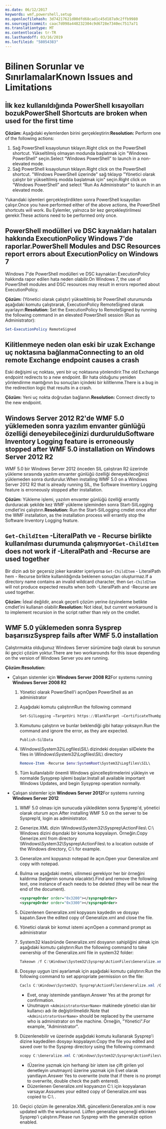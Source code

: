 ```yaml
---
ms.date: 06/12/2017
keywords: wmf,powershell,setup
ms.openlocfilehash: 3d74217621d00dfd68cad1c45d187a9c2ffb9980
ms.sourcegitcommit: caac7d098a448232304c9d6728e7340ec7517a71
ms.translationtype: MT
ms.contentlocale: tr-TR
ms.lasthandoff: 03/16/2019
ms.locfileid: "58054383"
---
```

# <a name="known-issues-and-limitations"></a><span data-ttu-id="d1110-102">Bilinen Sorunlar ve Sınırlamalar</span><span class="sxs-lookup"><span data-stu-id="d1110-102">Known Issues and Limitations</span></span>

## <a name="powershell-shortcuts-are-broken-when-used-for-the-first-time"></a><span data-ttu-id="d1110-103">İlk kez kullanıldığında PowerShell kısayolları bozuk</span><span class="sxs-lookup"><span data-stu-id="d1110-103">PowerShell Shortcuts are broken when used for the first time</span></span>

<span data-ttu-id="d1110-104">**Çözüm:** Aşağıdaki eylemlerden birini gerçekleştirin:</span><span class="sxs-lookup"><span data-stu-id="d1110-104">**Resolution:** Perform one of the following actions:</span></span>

1. <span data-ttu-id="d1110-105">Sağ PowerShell kısayolunun tıklayın.</span><span class="sxs-lookup"><span data-stu-id="d1110-105">Right click on the PowerShell shortcut.</span></span> <span data-ttu-id="d1110-106">Yükseltilmiş olmayan modunda başlatmak için "Windows PowerShell" seçin.</span><span class="sxs-lookup"><span data-stu-id="d1110-106">Select “Windows PowerShell” to launch in a non-elevated mode.</span></span>
2. <span data-ttu-id="d1110-107">Sağ PowerShell kısayolunun tıklayın.</span><span class="sxs-lookup"><span data-stu-id="d1110-107">Right click on the PowerShell shortcut.</span></span> <span data-ttu-id="d1110-108">"Windows PowerShell üzerinde" sağ tıklayıp "Yönetici olarak çalıştır bir yükseltilmiş modda başlatmak için" seçin.</span><span class="sxs-lookup"><span data-stu-id="d1110-108">Right click on “Windows PowerShell” and select “Run As Administrator” to launch in an elevated mode.</span></span>

<span data-ttu-id="d1110-109">Yukarıdaki işlemleri gerçekleştirdikten sonra PowerShell kısayolları çalışır.</span><span class="sxs-lookup"><span data-stu-id="d1110-109">Once you have performed either of the above actions, the PowerShell shortcuts will work.</span></span> <span data-ttu-id="d1110-110">Bu Eylemler, yalnızca bir kez gerçekleştirilmesi gerekir.</span><span class="sxs-lookup"><span data-stu-id="d1110-110">These actions need to be performed only once.</span></span>

## <a name="powershell-modules-and-dsc-resources-report-errors-about-executionpolicy-on-windows-7"></a><span data-ttu-id="d1110-111">PowerShell modülleri ve DSC kaynakları hataları hakkında ExecutionPolicy Windows 7'de raporlar.</span><span class="sxs-lookup"><span data-stu-id="d1110-111">PowerShell Modules and DSC Resources report errors about ExecutionPolicy on Windows 7</span></span>

<span data-ttu-id="d1110-112">Windows 7'de PowerShell modülleri ve DSC kaynakları ExecutionPolicy hakkında rapor edilen hata neden olabilir.</span><span class="sxs-lookup"><span data-stu-id="d1110-112">On Windows 7, the use of PowerShell modules and DSC resources may result in errors reported about ExecutionPolicy.</span></span>

<span data-ttu-id="d1110-113">**Çözüm:** (Yönetici olarak çalıştır) yükseltilmiş bir PowerShell oturumunda aşağıdaki komutu çalıştırarak, ExecutionPolicy RemoteSigned olarak ayarlayın:</span><span class="sxs-lookup"><span data-stu-id="d1110-113">**Resolution:** Set the ExecutionPolicy to RemoteSigned by running the following command in an elevated PowerShell session (Run as Administrator):</span></span>

```powershell
Set-ExecutionPolicy RemoteSigned
```

## <a name="connecting-to-an-old-remote-exchange-endpoint-causes-a-crash"></a><span data-ttu-id="d1110-114">Kilitlenmeye neden olan eski bir uzak Exchange uç noktasına bağlanma</span><span class="sxs-lookup"><span data-stu-id="d1110-114">Connecting to an old remote Exchange endpoint causes a crash</span></span>

<span data-ttu-id="d1110-115">Eski değişimi uç noktası, yeni bir uç noktasına yönlendirir.</span><span class="sxs-lookup"><span data-stu-id="d1110-115">The old Exchange endpoint redirects to a new endpoint.</span></span> <span data-ttu-id="d1110-116">Bir hata olduğunu yeniden yönlendirme mantığının bu sonuçları içindeki bir kilitlenme.</span><span class="sxs-lookup"><span data-stu-id="d1110-116">There is a bug in the redirection logic that results in a crash.</span></span>

<span data-ttu-id="d1110-117">**Çözüm:** Yeni uç nokta doğrudan bağlanın.</span><span class="sxs-lookup"><span data-stu-id="d1110-117">**Resolution:** Connect directly to the new endpoint.</span></span>

## <a name="software-inventory-logging-feature-is-erroneously-stopped-after-wmf-50-installation-on-windows-server-2012-r2"></a><span data-ttu-id="d1110-118">Windows Server 2012 R2'de WMF 5.0 yüklemeden sonra yazılım envanter günlüğü özelliği deneyebileceğinizi durduruldu</span><span class="sxs-lookup"><span data-stu-id="d1110-118">Software Inventory Logging feature is erroneously stopped after WMF 5.0 installation on Windows Server 2012 R2</span></span>

<span data-ttu-id="d1110-119">WMF 5.0 bir Windows Server 2012 önceden SIL çalıştıran R2 üzerinde yükleme sırasında yazılım envanter günlüğü özelliği deneyebileceğinizi yüklemeden sonra durdurulur.</span><span class="sxs-lookup"><span data-stu-id="d1110-119">When installing WMF 5.0 on a Windows Server 2012 R2 that is already running SIL, the Software Inventory Logging feature is erroneously stopped after installation.</span></span>

<span data-ttu-id="d1110-120">**Çözüm:** Yükleme işlemi, yazılım envanter günlüğü özelliği errantly durduracak şekilde kez WMF yükleme işleminden sonra Start-SilLogging cmdlet'ini çalıştırın.</span><span class="sxs-lookup"><span data-stu-id="d1110-120">**Resolution:** Run the Start-SilLogging cmdlet once after the WMF installation, as the installation process will errantly stop the Software Inventory Logging feature.</span></span>

## <a name="get-childitem-does-not-work-if--literalpath-and--recurse-are-used-together"></a><span data-ttu-id="d1110-121">`Get-ChildItem` -LiteralPath ve - Recurse birlikte kullanılması durumunda çalışmıyor</span><span class="sxs-lookup"><span data-stu-id="d1110-121">`Get-ChildItem` does not work if -LiteralPath and -Recurse are used together</span></span>

<span data-ttu-id="d1110-122">Bir dizin adı bir geçersiz joker karakter içeriyorsa `Get-ChildItem` - LiteralPath hem - Recurse birlikte kullanıldığında beklenen sonuçları oluşturmaz.</span><span class="sxs-lookup"><span data-stu-id="d1110-122">If a directory name contains an invalid wildcard character, then `Get-ChildItem` will not produce expected results when both -LiteralPath and -Recurse are used together.</span></span>

<span data-ttu-id="d1110-123">**Çözüm:** İdeal değildir, ancak geçerli çözüm yerine özyineleme betikte cmdlet'ini kullanan olabilir.</span><span class="sxs-lookup"><span data-stu-id="d1110-123">**Resolution:** Not ideal, but current workaround is to implement recursion in the script rather than rely on the cmdlet.</span></span>

## <a name="sysprep-fails-after-wmf-50-installation"></a><span data-ttu-id="d1110-124">WMF 5.0 yüklemeden sonra Sysprep başarısız</span><span class="sxs-lookup"><span data-stu-id="d1110-124">Sysprep fails after WMF 5.0 installation</span></span>

<span data-ttu-id="d1110-125">Çalıştırmakta olduğunuz Windows Server sürümüne bağlı olarak bu sorunun iki geçici çözüm yoktur.</span><span class="sxs-lookup"><span data-stu-id="d1110-125">There are two workarounds for this issue depending on the version of Windows Server you are running.</span></span>

<span data-ttu-id="d1110-126">**Çözüm:**</span><span class="sxs-lookup"><span data-stu-id="d1110-126">**Resolution:**</span></span>

- <span data-ttu-id="d1110-127">Çalışan sistemler için **Windows Server 2008 R2**</span><span class="sxs-lookup"><span data-stu-id="d1110-127">For systems running **Windows Server 2008 R2**</span></span>
  1. <span data-ttu-id="d1110-128">Yönetici olarak PowerShell'i açın</span><span class="sxs-lookup"><span data-stu-id="d1110-128">Open PowerShell as an administrator</span></span>
  2. <span data-ttu-id="d1110-129">Aşağıdaki komutu çalıştırın</span><span class="sxs-lookup"><span data-stu-id="d1110-129">Run the following command</span></span>

     ```powershell
     Set-SilLogging –TargetUri https://BlankTarget –CertificateThumbprint 0123456789
     ```

  3. <span data-ttu-id="d1110-130">Komutunu çalıştırın ve bunlar beklendiği gibi hatayı yoksayın.</span><span class="sxs-lookup"><span data-stu-id="d1110-130">Run the command and ignore the error, as they are expected.</span></span>

     ```powershell
     Publish-SilData
     ```

  4. <span data-ttu-id="d1110-131">\Windows\System32\Logfiles\SIL\ dizindeki dosyaları sil</span><span class="sxs-lookup"><span data-stu-id="d1110-131">Delete the files in  \Windows\System32\Logfiles\SIL\ directory</span></span>

     ```powershell
     Remove-Item -Recurse $env:SystemRoot\System32\Logfiles\SIL\
     ```

  5. <span data-ttu-id="d1110-132">Tüm kullanılabilir önemli Windows güncelleştirmelerini yükleyin ve normalde Sysyprep işlemi başlar.</span><span class="sxs-lookup"><span data-stu-id="d1110-132">Install all available important Windows Updates, and begin Sysyprep operation normally.</span></span>

- <span data-ttu-id="d1110-133">Çalışan sistemler için **Windows Server 2012**</span><span class="sxs-lookup"><span data-stu-id="d1110-133">For systems running **Windows Server 2012**</span></span>
  1. <span data-ttu-id="d1110-134">WMF 5.0 olması için sunucuda yükledikten sonra Sysprep'd, yönetici olarak oturum açın.</span><span class="sxs-lookup"><span data-stu-id="d1110-134">After installing WMF 5.0 on the server to be Sysprep’d, login as administrator.</span></span>
  2. <span data-ttu-id="d1110-135">Generize.XML dizin \Windows\System32\Sysprep\ActionFiles\ C:\ Windows dizini dışındaki bir konuma kopyalayın. Örneğin.</span><span class="sxs-lookup"><span data-stu-id="d1110-135">Copy Generize.xml from directory \Windows\System32\Sysprep\ActionFiles\ to a location outside of the Windows directory, C:\ for example.</span></span>
  3. <span data-ttu-id="d1110-136">Generalize.xml kopyanızı notepad ile açın.</span><span class="sxs-lookup"><span data-stu-id="d1110-136">Open your Generalize.xml copy with notepad.</span></span>
  4. <span data-ttu-id="d1110-137">Bulma ve aşağıdaki metni, silinmesi gerekiyor her bir örneğini kaldırma (belgenin sonuna olacaktır).</span><span class="sxs-lookup"><span data-stu-id="d1110-137">Find and remove the following text, one instance of each needs to be deleted (they will be near the end of the document).</span></span>

     ```xml
     <sysprepOrder order="0x3200"></sysprepOrder>
     <sysprepOrder order="0x3300"></sysprepOrder>
     ```

  5. <span data-ttu-id="d1110-138">Düzenlenen Generalize.xml kopyasını kaydedin ve dosyayı kapatın.</span><span class="sxs-lookup"><span data-stu-id="d1110-138">Save the edited copy of Generalize.xml and close the file.</span></span>
  6. <span data-ttu-id="d1110-139">Yönetici olarak bir komut istemi açın</span><span class="sxs-lookup"><span data-stu-id="d1110-139">Open a command prompt as administrator</span></span>
  7. <span data-ttu-id="d1110-140">System32 klasöründe Generalize.xml dosyanın sahipliğini almak için aşağıdaki komutu çalıştırın:</span><span class="sxs-lookup"><span data-stu-id="d1110-140">Run the following command to take ownership of the Generalize.xml file in system32 folder:</span></span>

     ```powershell
     Takeown /f C:\Windows\System32\Sysprep\ActionFiles\Generalize.xml
     ```

  8. <span data-ttu-id="d1110-141">Dosyayı uygun izni ayarlamak için aşağıdaki komutu çalıştırın:</span><span class="sxs-lookup"><span data-stu-id="d1110-141">Run the following command to set appropriate permission on the file:</span></span>

     ```powershell
     Cacls C:\Windows\System32\ Sysprep\ActionFiles\Generalize.xml /G `<AdministratorUserName>`:F
     ```

     - <span data-ttu-id="d1110-142">Evet, onay isteminde yanıtlayın.</span><span class="sxs-lookup"><span data-stu-id="d1110-142">Answer Yes at the prompt for confirmation.</span></span>
     - <span data-ttu-id="d1110-143">Unutmayın `<AdministratorUserName>` makinede yönetici olan bir kullanıcı adı ile değiştirilmelidir.</span><span class="sxs-lookup"><span data-stu-id="d1110-143">Note that `<AdministratorUserName>` should be replaced by the username who is administrator on the machine.</span></span> <span data-ttu-id="d1110-144">Örneğin, "Yönetici".</span><span class="sxs-lookup"><span data-stu-id="d1110-144">For example, "Administrator".</span></span>

  9. <span data-ttu-id="d1110-145">Düzenlenebilir ve üzerinde aşağıdaki komutu kullanarak Sysprep'i dizine kaydedilen dosyayı kopyalayın:</span><span class="sxs-lookup"><span data-stu-id="d1110-145">Copy the file you edited and saved over to the Sysprep directory using the following command:</span></span>

     ```powershell
     xcopy C:\Generalize.xml C:\Windows\System32\Sysprep\ActionFiles\Generalize.xml
     ```

     - <span data-ttu-id="d1110-146">(Üzerine yazmak için herhangi bir istem ise çift girilen yol denetleyin unutmayın) üzerine yazmak için Evet olarak yanıtlayın.</span><span class="sxs-lookup"><span data-stu-id="d1110-146">Answer Yes to overwrite (note that if there is no prompt to overwrite, double check the path entered).</span></span>
     - <span data-ttu-id="d1110-147">Düzenlenen Generalize.xml kopyanızın C:\ için kopyalanan varsayar.</span><span class="sxs-lookup"><span data-stu-id="d1110-147">Assumes your edited copy of Generalize.xml was copied to C:\ .</span></span>

  10. <span data-ttu-id="d1110-148">Geçici çözüm ile generalize.XML güncellenir.</span><span class="sxs-lookup"><span data-stu-id="d1110-148">Generalize.xml is now updated with the workaround.</span></span> <span data-ttu-id="d1110-149">Lütfen generalize seçeneği etkinken Sysprep'i çalıştırın.</span><span class="sxs-lookup"><span data-stu-id="d1110-149">Please run Sysprep with the generalize option enabled.</span></span>